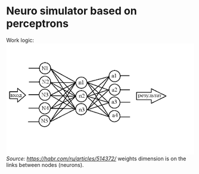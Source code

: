 # Neuro simulator based on perceptrons

Work logic: <br>
![image](./source/dhpqnj5vsmliqx3nil68ybs-ozw.png)<br>
*Source: https://habr.com/ru/articles/514372/* weights dimension is on the links between nodes (neurons).